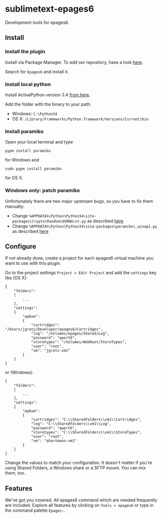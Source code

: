 # sublimetext-epages6

Development tools for epages6.

## Install

### Install the plugin

Install via Package Manager. To add our repository, have a look [here](https://github.com/ePages-rnd/sublimetext-plugins).

Search for `Epages6` and install it.

### Install local python

Install ActivePython version 3.4 [from here](http://www.activestate.com/activepython/downloads).

Add the folder with the binary to your path:
- Windows: `C:\Python34`
- OS X: `/Library/Frameworks/Python.framework/Versions/Current/bin`

### Install paramiko

Open your local terminal and type
```
pypm install paramiko
```
for Windows and
```
sudo pypm install paramiko
```
for OS X.

### Windows only: patch paramiko

Unfortunately there are two major upstream bugs, so you have to fix them manually:

- Change `%APPDATA%\Python\Python34\site-packages\Crypto\Random\OSRNG\nt.py` as described [here](https://github.com/dlitz/pycrypto/commit/10abfc8633bac653eda4d346fc051b2f07554dcd#diff-f14623ba167ec6ff27cbf0e005d732a7)
- Change `%APPDATA%\Python\Python34\site-packages\paramiko\_winapi.py` as described [here](https://github.com/paramiko/paramiko/issues/461)

## Configure

If not already done, create a project for each epages6 virtual machine you want to use with this plugin.

Go to the project settings `Project > Edit Project` and add the `settings` key like (OS X):
```
{
    "folders":
    [
        ...
    ],
    "settings":
    {
        "ep6vm":
        {
            "cartridges": "/Users/jgratz/Developer/epages6/Cartridges",
            "log": "/Volumes/epages/Shared/Log",
            "password": "qwert6",
            "storetypes": "/Volumes/WebRoot/StoreTypes",
            "user": "root",
            "vm": "jgratz-vm1"
        }
    }
}
```
or (Windows):
```
{
    "folders":
    [
        ...
    ],
    "settings":
    {
        "ep6vm":
        {
            "cartridges": "C:\\SharedFolders\\vm1\\Cartridges",
            "log": "C:\\SharedFolders\\vm1\\Log",
            "password": "qwert6",
            "storetypes": "C:\\SharedFolders\\vm1\\StoreTypes",
            "user": "root",
            "vm": "ahartmann-vm1"
        }
    }
}
```

Change the values to match your configuration. It doesn't matter if you're using Shared Folders, a Windows share or a SFTP mount. You can mix them, too.

## Features

We've got you covered. All epages6 command which are needed frequently are included. Explore all features by clicking on `Tools > epages6` or type in the command palette `Epages:`.
